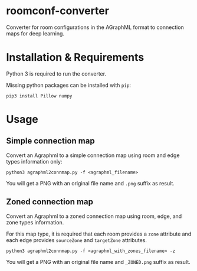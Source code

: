 # roomconf-converter
Converter for room configurations in the AGraphML format to connection maps for deep learning.

# Installation & Requirements

Python 3 is required to run the converter.

Missing python packages can be installed with `pip`:

`pip3 install Pillow numpy`

# Usage

## Simple connection map

Convert an Agraphml to a simple connection map using room and edge types information only:

`python3 agraphml2connmap.py -f <agraphml_filename>`

You will get a PNG with an original file name and `.png` suffix as result.

## Zoned connection map

Convert an Agraphml to a zoned connection map using room, edge, and zone types information.

For this map type, it is required that each room provides a `zone` attribute and each edge provides `sourceZone` and `targetZone` attributes.

`python3 agraphml2connmap.py -f <agraphml_with_zones_filename> -z`

You will get a PNG with an original file name and `_ZONED.png` suffix as result.
